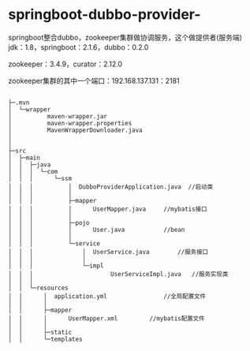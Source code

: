 # springboot-dubbo-provider-
springboot整合dubbo，zookeeper集群做协调服务，这个做提供者(服务端)
jdk：1.8，springboot：2.1.6，dubbo：0.2.0

zookeeper：3.4.9，curator：2.12.0

zookeeper集群的其中一个端口：192.168.137.131：2181
```
  
├─.mvn
│  └─wrapper
│          maven-wrapper.jar
│          maven-wrapper.properties
│          MavenWrapperDownloader.java
│          
│      
├─src
│  ├─main
│  │  ├─java
│  │  │  └─com
│  │  │      └─ssm
│  │  │          │  DubboProviderApplication.java  //启动类
│  │  │          │  
│  │  │          ├─mapper
│  │  │          │      UserMapper.java		//mybatis接口
│  │  │          │      
│  │  │          ├─pojo
│  │  │          │      User.java			//bean
│  │  │          │      
│  │  │          └─service
│  │  │              │  UserService.java		//服务接口
│  │  │              │  
│  │  │              └─impl
│  │  │                      UserServiceImpl.java	//服务实现类
│  │  │                      
│  │  └─resources
│  │      │  application.yml				//全局配置文件
│  │      │  
│  │      ├─mapper
│  │      │      UserMapper.xml			//mybatis配置文件
│  │      │      
│  │      ├─static
│  │      └─templates

```
